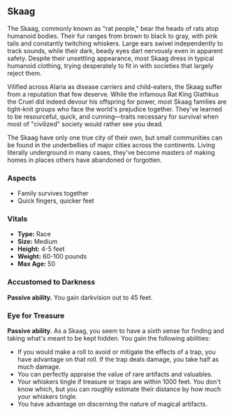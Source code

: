 ## Skaag

The Skaag, commonly known as "rat people," bear the heads of rats atop humanoid bodies. Their fur ranges from brown to black to gray, with pink tails and constantly twitching whiskers. Large ears swivel independently to track sounds, while their dark, beady eyes dart nervously even in apparent safety. Despite their unsettling appearance, most Skaag dress in typical humanoid clothing, trying desperately to fit in with societies that largely reject them.

Vilified across Alaria as disease carriers and child-eaters, the Skaag suffer from a reputation that few deserve. While the infamous Rat King Glathkus the Cruel did indeed devour his offspring for power, most Skaag families are tight-knit groups who face the world's prejudice together. They've learned to be resourceful, quick, and cunning—traits necessary for survival when most of "civilized" society would rather see you dead.

The Skaag have only one true city of their own, but small communities can be found in the underbellies of major cities across the continents. Living literally underground in many cases, they've become masters of making homes in places others have abandoned or forgotten.

### Aspects

- Family survives together
- Quick fingers, quicker feet

### Vitals

- **Type:** Race
- **Size:** Medium
- **Height:** 4-5 feet
- **Weight:** 60-100 pounds
- **Max Age:** 50

### Accustomed to Darkness

**Passive ability.**
You gain darkvision out to 45 feet.

### Eye for Treasure

**Passive ability.**
As a Skaag, you seem to have a sixth sense for finding and taking what's meant to be kept hidden. You gain the following abilities:

- If you would make a roll to avoid or mitigate the effects of a trap, you have advantage on that roll. If the trap deals damage, you take half as much damage.
- You can perfectly appraise the value of rare artifacts and valuables.
- Your whiskers tingle if treasure or traps are within 1000 feet. You don't know which, but you can roughly estimate their distance by how much your whiskers tingle.
- You have advantage on discerning the nature of magical artifacts.

